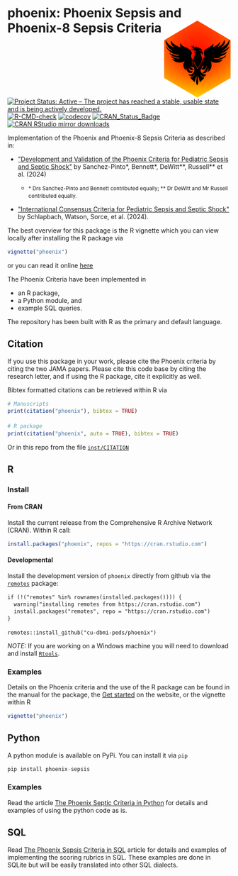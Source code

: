 <!-- README.md is generated from README.Rmd. Please edit that file -->



# phoenix: Phoenix Sepsis and Phoenix-8 Sepsis Criteria <img src="man/figures/hexsticker.png" width="150px" align="right"/>

[![Project Status: Active – The project has reached a stable, usable state and is being actively developed.](http://www.repostatus.org/badges/latest/active.svg)](https://www.repostatus.org/#active)
[![R-CMD-check](https://github.com/CU-DBMI-Peds/phoenix/actions/workflows/R-CMD-check.yaml/badge.svg)](https://github.com/CU-DBMI-Peds/phoenix/actions/workflows/R-CMD-check.yaml)
[![codecov](https://codecov.io/gh/CU-DBMI-Peds/phoenix/graph/badge.svg?token=PKLXJ9SQOD)](https://app.codecov.io/gh/CU-DBMI-Peds/phoenix)
[![CRAN_Status_Badge](https://www.r-pkg.org/badges/version/phoenix)](https://cran.r-project.org/package=phoenix)
[![CRAN RStudio mirror downloads](http://cranlogs.r-pkg.org/badges/phoenix)](https://www.r-pkg.org/pkg/phoenix)

Implementation of the Phoenix and Phoenix-8 Sepsis Criteria as
described in:

* ["Development and Validation of the Phoenix Criteria for Pediatric Sepsis and Septic Shock"](doi:10.1001/jama.2024.0196) by Sanchez-Pinto&ast;, Bennett&ast;, DeWitt&ast;&ast;, Russell&ast;&ast; et al. (2024)

  * <small> &ast; Drs Sanchez-Pinto and Bennett contributed equally; &ast;&ast; Dr DeWitt and Mr Russell contributed equally.</small>

* ["International Consensus Criteria for Pediatric Sepsis and Septic Shock"](doi:10.1001/jama.2024.0179) by Schlapbach, Watson, Sorce, et al. (2024).

The best overview for this package is the R vignette which you can view locally
after installing the R package via
```r
vignette("phoenix")
```
or you can read it online
[here](https://cu-dbmi-peds.github.io/phoenix/articles/phoenix.html)

The Phoenix Criteria have been implemented in

* an R package,
* a Python module, and
* example SQL queries.

The repository has been built with R as the primary and default language.

## Citation
If you use this package in your work, please cite the Phoenix criteria by citing
the two JAMA papers.  Please cite this code base by citing the research letter,
and if using the R package, cite it explicitly as well.

Bibtex formatted citations can be retrieved within R via

```r
# Manuscripts
print(citation("phoenix"), bibtex = TRUE)

# R package
print(citation("phoenix", auto = TRUE), bibtex = TRUE)
```
Or in this repo from the file
[`inst/CITATION`](https://github.com/CU-DBMI-Peds/phoenix/blob/main/inst/CITATION)


## R

### Install

#### From CRAN
Install the current release from the Comprehensive R Archive Network (CRAN).
Within R call:

```r
install.packages("phoenix", repos = "https://cran.rstudio.com")
```

#### Developmental
Install the development version of `phoenix` directly from github via the
[`remotes`](https://github.com/r-lib/remotes/) package:

    if (!("remotes" %in% rownames(installed.packages()))) {
      warning("installing remotes from https://cran.rstudio.com")
      install.packages("remotes", repo = "https://cran.rstudio.com")
    }

    remotes::install_github("cu-dbmi-peds/phoenix")

*NOTE:* If you are working on a Windows machine you will need to download and
install [`Rtools`](https://cran.r-project.org/bin/windows/Rtools/).

### Examples

Details on the Phoenix criteria and the use of the R package can be found in the
manual for the package, the
[Get started](https://cu-dbmi-peds.github.io/phoenix/articles/phoenix.html) on
the website, or the vignette within R

```r
vignette("phoenix")
```

## Python

A python module is available on PyPi.  You can install it via `pip`


```python
pip install phoenix-sepsis
```


### Examples

Read the article [The Phoenix Septic Criteria in Python](https://cu-dbmi-peds.github.io/phoenix/articles/python.html)
for details and examples of using the python code as is.

## SQL

Read [The Phoenix Sepsis Criteria in SQL](https://cu-dbmi-peds.github.io/phoenix/articles/sql.html)
article for details and examples of implementing the scoring rubrics in SQL.
These examples are done in SQLite but will be easily translated into other SQL
dialects.

